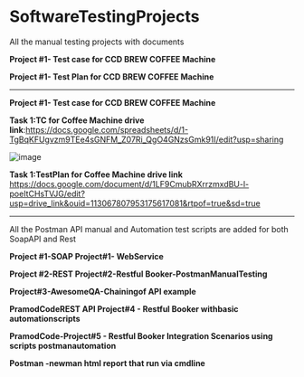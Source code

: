 # SoftwareTestingProjects
All the manual testing projects with documents

**Project #1- Test case for CCD BREW COFFEE Machine**

**Project #1- Test Plan for CCD BREW COFFEE Machine**



----------------------------------------------------------------------------
**Project #1- Test case for CCD BREW COFFEE Machine**

**Task 1:TC for Coffee Machine drive link**:https://docs.google.com/spreadsheets/d/1-TgBqKFUgvzm9TEe4sGNFM_Z07Ri_QgO4GNzsGmk91I/edit?usp=sharing

![image](https://github.com/plakshm36/SoftwareTestingProjects/assets/174857611/563c22ad-8ba9-49d0-ab25-95225af32b7f)

**Task 1:TestPlan for Coffee Machine drive link**
https://docs.google.com/document/d/1LF9CmubRXrrzmxdBU-l-poeItCHsTVJG/edit?usp=drive_link&ouid=113067807953175617081&rtpof=true&sd=true

----------------------------------------------------------------------------
All the Postman API manual and Automation test scripts are added for both SoapAPI and Rest

**Project #1-SOAP Project#1- WebService**

**Project #2-REST Project#2-Restful Booker-PostmanManualTesting**

**Project#3-AwesomeQA-Chainingof API example**

**PramodCodeREST API Project#4 - Restful Booker withbasic automationscripts**

**PramodCode-Project#5 - Restful Booker Integration Scenarios using scripts postmanautomation**

**Postman -newman html report that run via cmdline**


